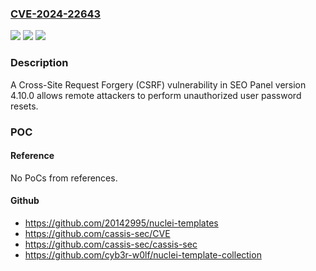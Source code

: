### [CVE-2024-22643](https://cve.mitre.org/cgi-bin/cvename.cgi?name=CVE-2024-22643)
![](https://img.shields.io/static/v1?label=Product&message=n%2Fa&color=blue)
![](https://img.shields.io/static/v1?label=Version&message=n%2Fa&color=blue)
![](https://img.shields.io/static/v1?label=Vulnerability&message=n%2Fa&color=brighgreen)

### Description

A Cross-Site Request Forgery (CSRF) vulnerability in SEO Panel version 4.10.0 allows remote attackers to perform unauthorized user password resets.

### POC

#### Reference
No PoCs from references.

#### Github
- https://github.com/20142995/nuclei-templates
- https://github.com/cassis-sec/CVE
- https://github.com/cassis-sec/cassis-sec
- https://github.com/cyb3r-w0lf/nuclei-template-collection

